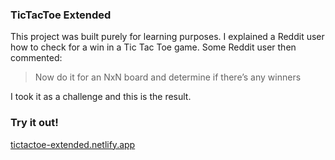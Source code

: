 ### TicTacToe Extended
This project was built purely for learning purposes. I explained a Reddit user how to check for a win in a Tic Tac Toe game.
Some Reddit user then commented:
> Now do it for an NxN board and determine if there’s any winners

I took it as a challenge and this is the result.

### Try it out!
[tictactoe-extended.netlify.app](https://tictactoe-extended.netlify.app/)